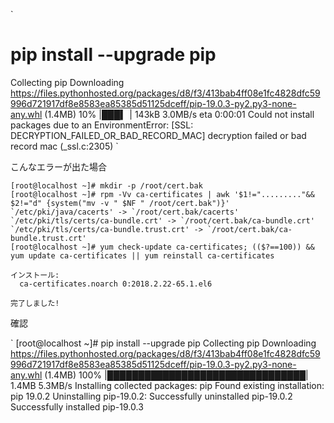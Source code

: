 <!--
title:   CentsOS 6.x  [SSL: DECRYPTION_FAILED_OR_BAD_RECORD_MAC]
tags:    CentOS6.x
id:      db3eca8ea34fb4a288ee
private: false
-->
`
# pip install --upgrade pip
Collecting pip
  Downloading https://files.pythonhosted.org/packages/d8/f3/413bab4ff08e1fc4828dfc59996d721917df8e8583ea85385d51125dceff/pip-19.0.3-py2.py3-none-any.whl (1.4MB)
    10% |███▍                            | 143kB 3.0MB/s eta 0:00:01
Could not install packages due to an EnvironmentError: [SSL: DECRYPTION_FAILED_OR_BAD_RECORD_MAC] decryption failed or bad record mac (_ssl.c:2305)
`

こんなエラーが出た場合

```
[root@localhost ~]# mkdir -p /root/cert.bak
[root@localhost ~]# rpm -Vv ca-certificates | awk '$1!="........."&& $2!="d" {system("mv -v " $NF " /root/cert.bak")}'
`/etc/pki/java/cacerts' -> `/root/cert.bak/cacerts'
`/etc/pki/tls/certs/ca-bundle.crt' -> `/root/cert.bak/ca-bundle.crt'
`/etc/pki/tls/certs/ca-bundle.trust.crt' -> `/root/cert.bak/ca-bundle.trust.crt'
[root@localhost ~]# yum check-update ca-certificates; (($?==100)) && yum update ca-certificates || yum reinstall ca-certificates

インストール:
  ca-certificates.noarch 0:2018.2.22-65.1.el6

完了しました!

```

確認

`
[root@localhost ~]# pip install --upgrade pip
Collecting pip
  Downloading https://files.pythonhosted.org/packages/d8/f3/413bab4ff08e1fc4828dfc59996d721917df8e8583ea85385d51125dceff/pip-19.0.3-py2.py3-none-any.whl (1.4MB)
    100% |████████████████████████████████| 1.4MB 5.3MB/s
Installing collected packages: pip
  Found existing installation: pip 19.0.2
    Uninstalling pip-19.0.2:
      Successfully uninstalled pip-19.0.2
Successfully installed pip-19.0.3